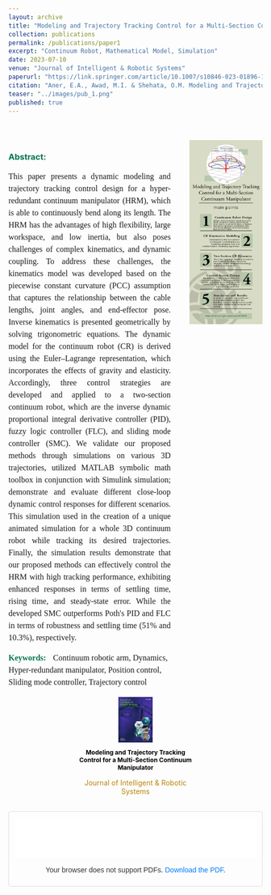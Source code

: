 ```yaml
---
layout: archive
title: "Modeling and Trajectory Tracking Control for a Multi-Section Continuum Manipulator"
collection: publications
permalink: /publications/paper1
excerpt: "Continuum Robot, Mathematical Model, Simulation"
date: 2023-07-10
venue: "Journal of Intelligent & Robotic Systems"
paperurl: "https://link.springer.com/article/10.1007/s10846-023-01896-1"
citation: "Aner, E.A., Awad, M.I. & Shehata, O.M. Modeling and Trajectory Tracking Control for a Multi-Section Continuum Manipulator. J Intell Robot Syst 108, 49 (2023). https://doi.org/10.1007/s10846-023-01896-1"
teaser: "../images/pub_1.png"
published: true
---
```


<style>
    .pdf-container {
        border: 1px solid #ddd; /* Add a grey border */
        border-radius: 4px; /* Optional: rounds the corners */
        padding: 10px; /* Adds some padding inside the border */
    }

    .pdf-container p {
        text-align: center;
        color: #333;
        font-family: Arial, sans-serif;
    }

    .pdf-container a {
        color: #007BFF;
        text-decoration: none;
    }

    .pdf-container a:hover {
        text-decoration: underline;
    }
</style>

<!-- Publications ----------------------------------->
<div style="display: flex; justify-content: center; align-items: flex-start; gap: 20px; margin-top: 50px;">
  <!-- Abstract Section -->
  <div style="width: 70%; text-align: left;">
    <h3 style="color: #00734D">Abstract:</h3>
    <p style="text-align: justify; font-family: 'Times New Roman', Times, serif; font-size: 16px; line-height: 1.5; width: 95%;">
      This paper presents a dynamic modeling and trajectory tracking control design for a hyper-redundant continuum manipulator (HRM), which is able to continuously bend along its length. The HRM has the advantages of high flexibility, large workspace, and low inertia, but also poses challenges of complex kinematics, and dynamic coupling. To address these challenges, the kinematics model was developed based on the piecewise constant curvature (PCC) assumption that captures the relationship between the cable lengths, joint angles, and end-effector pose. Inverse kinematics is presented geometrically by solving trigonometric equations. The dynamic model for the continuum robot (CR) is derived using the Euler–Lagrange representation, which incorporates the effects of gravity and elasticity. Accordingly, three control strategies are developed and applied to a two-section continuum robot, which are the inverse dynamic proportional integral derivative controller (PID), fuzzy logic controller (FLC), and sliding mode controller (SMC). We validate our proposed methods through simulations on various 3D trajectories, utilized MATLAB symbolic math toolbox in conjunction with Simulink simulation; demonstrate and evaluate different close-loop dynamic control responses for different scenarios. This simulation used in the creation of a unique animated simulation for a whole 3D continuum robot while tracking its desired trajectories. Finally, the simulation results demonstrate that our proposed methods can effectively control the HRM with high tracking performance, exhibiting enhanced responses in terms of settling time, rising time, and steady-state error. While the developed SMC outperforms Poth's PID and FLC in terms of robustness and settling time (51% and 10.3%), respectively.
    </p>
    <h3 style="display: inline; font-family: 'Times New Roman', Times, serif; font-size: 16px; margin-right: 10px; text-align: justify; color: #00734D">Keywords:</h3>
    <span style="font-family: 'Times New Roman', Times, serif; font-size: 16px; line-height: 1.5; text-align: justify;">
      Continuum robotic arm, Dynamics, Hyper-redundant manipulator, Position control, Sliding mode controller, Trajectory control
    </span>
  </div>

  <!-- Image Section -->
  <div style="width: 30%; text-align: center; display: flex; align-items: center; justify-content: center;">
    <a href="../images/p1-f3.png" target="_blank">
      <img src="../images/p1-f3.png" alt="Continuum Manipulator Dynamics" style="width: 100%; max-width: 300px; height: auto; display: block; margin: auto;" />
    </a>
  </div>
</div>
<br>

<div style="display: flex; justify-content: center; align-items: center; gap: 20px;">
  <div style="text-align: center; width: 45%;">
    <a href="https://link.springer.com/article/10.1007/s10846-023-01896-1" target="_blank">
      <img src="../images/p1.jpg" alt="Journal Cover Image" style="width: 30%; display: block; margin: auto;" />
    </a>
    <p style="font-size: 12px; color: black; font-weight: bold;text-align: center">Modeling and Trajectory Tracking Control for a Multi-Section Continuum Manipulator</p>
    <p style="font-size: 14px; text-align: center; color: #B8860B;">Journal of Intelligent & Robotic Systems</p>
  </div>
</div>
<br>

<!-- Embed PDF -->
<div class="pdf-container">
    <object data="../files/s10846-023-01896-1.pdf?inline=true" type="application/pdf" width="100%" height="80px">
        <embed src="../files/s10846-023-01896-1.pdf?inline=true" type="application/pdf" width="100%" height="80px">
            <!-- Fallback content for browsers that don't support embedding PDFs -->
            <p>Your browser does not support PDFs. <a href="../files/s10846-023-01896-1.pdf?inline=true">Download the PDF</a>.</p>
        </embed>
    </object>
</div>

